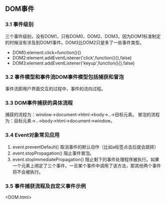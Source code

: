 ## DOM事件
### 3.1 事件级别
三个事件级别，没有DOM1，只有DOM0、DOM2、DOM3，因为DOM1标准制定的时候没有涉及到DOM1事件。DOM3比DOM2只是多了一些事件类型。
* DOM0:element.click=function(){}
* DOM2:element.addEventListener('click',function(){},false)
* DOM3:element.addEventListener('keyup',function(){},false)

### 3.2 事件模型和事件流DOM事件模型包括捕获和冒泡
事件流即用户界面交互的过程中，事件的流向过程。

### 3.3 DOM事件捕获的具体流程
捕获的流程为：window->document->html->body->..->目标元素。
冒泡的流程为：目标元素->..->body->html->document->window。

### 3.4 Event对象常见应用
1. event.preventDefault()
取消事件的默认动作（比如a标签点击后就会跳转）
2. event.stopPropagation()
阻止事件冒泡。
3. event.stopImmediatePropagation()
阻止剩下的事件处理程序被执行。如果一个元素上绑定了三个事件，一旦某个事件中调用了该方法，那其他两个事件将不会被执行。

### 3.5 事件捕获流程及自定义事件示例
<DOM.html>